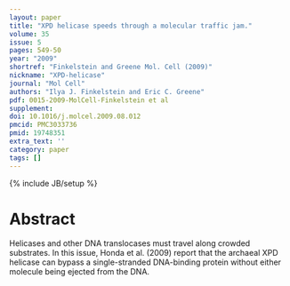 ```yaml
---
layout: paper
title: "XPD helicase speeds through a molecular traffic jam."
volume: 35
issue: 5
pages: 549-50
year: "2009"
shortref: "Finkelstein and Greene Mol. Cell (2009)"
nickname: "XPD-helicase"
journal: "Mol Cell"
authors: "Ilya J. Finkelstein and Eric C. Greene"
pdf: 0015-2009-MolCell-Finkelstein et al
supplement:
doi: 10.1016/j.molcel.2009.08.012
pmcid: PMC3033736
pmid: 19748351
extra_text: ''
category: paper
tags: []
---
```

{% include JB/setup %}

# Abstract

Helicases and other DNA translocases must travel along crowded substrates. In this issue, Honda et al. (2009) report that the archaeal XPD helicase can bypass a single-stranded DNA-binding protein without either molecule being ejected from the DNA.
